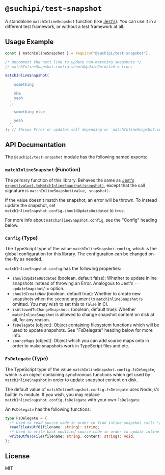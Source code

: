 # `@suchipi/test-snapshot`

A standalone `matchInlineSnapshot` function (like [Jest's](https://jestjs.io/docs/snapshot-testing#inline-snapshots)). You can use it in a different test framework, or without a test framework at all.

## Usage Example

```ts
const { matchInlineSnapshot } = require("@suchipi/test-snapshot");

/* Uncomment the next line to update non-matching snapshots */
// matchInlineSnapshot.config.shouldUpdateOutdated = true;

matchInlineSnapshot(
  `
    something

    mhm
    yeah
  `,
  `
    something else

    yeah
  `,
); // throws Error or updates self depending on `matchInlineSnapshot.config.shouldUpdateOutdated`
```

## API Documentation

The `@suchipi/test-snapshot` module has the following named exports:

### `matchInlineSnapshot` (Function)

The primary function of this library. Behaves the same as [Jest's `expect(value).toMatchInlineSnapshot(snapshot)`](https://jestjs.io/docs/snapshot-testing#inline-snapshots), except that the call signature is `matchInlineSnapshot(value, snapshot)`.

If the value doesn't match the snapshot, an error will be thrown. To instead update the snapshot, set `matchInlineSnapshot.config.shouldUpdateOutdated` to `true`.

For more info about `matchInlineSnapshot.config`, see the "Config" heading below.

### `Config` (Type)

The TypeScript type of the value `matchInlineSnapshot.config`, which is the global configuration for this library. The configuration can be changed on-the-fly as needed.

`matchInlineSnapshot.config` has the following properties:

- `shouldUpdateOutdated` (boolean, default false): Whether to update inline snapshots instead of throwing an Error. Analogous to Jest's `--updateSnapshot`/`-u` option.
- `shouldCreateNew` (boolean, default true): Whether to create new snapshots when the second argument to `matchInlineSnapshot` is omitted. You may wish to set this to `false` in CI.
- `isAllowedToChangeSnapshots` (boolean, default true): Whether `matchInlineSnapshot` is allowed to change snapshot content on disk at all, for any reason.
- `fsDelegate` (object): Object containing filesystem functions which will be used to update snapshots. See "FsDelegate" heading below for more info.
- `sourceMaps` (object): Object which you can add source maps onto in order to make snapshots work in TypeScript files and etc.

### `FsDelegate` (Type)

The TypeScript type of the value `matchInlineSnapshot.config.fsDelegate`, which is an object containing synchronous functions which get used by `matchInlineSnapshot` in order to update snapshot content on disk.

The default value of `matchInlineSnapshot.config.fsDelegate` uses Node.js's builtin `fs` module. If you wish, you may replace `matchInlineSnapshot.config.fsDelegate` with your own `FsDelegate`.

An `FsDelegate` has the following functions:

```ts
type FsDelegate = {
  /* Used to read source code in order to find inline snapshot calls */
  readFileAsUtf8(filename: string): string;
  /* Used to write back modified source code in order to update inline snapshots */
  writeUtf8ToFile(filename: string, content: string): void;
};
```

## License

MIT
